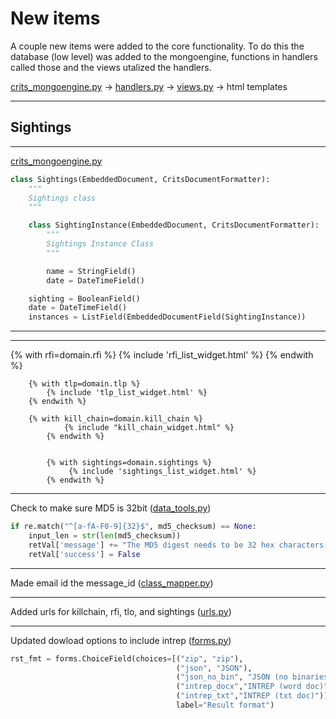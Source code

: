 # New items

A couple new items were added to the core functionality. To do this the database (low level) was added to the mongoengine, functions in handlers called those and the views utalized the handlers.

[crits_mongoengine.py](crits_mongoengine.py) -> [handlers.py](handlers.py) -> [views.py](views.py) -> html templates

---

## Sightings

---

[crits_mongoengine.py](crits_mongoengine.py)

```python
class Sightings(EmbeddedDocument, CritsDocumentFormatter):
    """
    Sightings class
    """

    class SightingInstance(EmbeddedDocument, CritsDocumentFormatter):
        """
        Sightings Instance Class
        """

        name = StringField()
        date = DateTimeField()

    sighting = BooleanField()
    date = DateTimeField()
    instances = ListField(EmbeddedDocumentField(SightingInstance))
```





---
---


{% with rfi=domain.rfi %}
            {% include 'rfi_list_widget.html' %}
        {% endwith %}
        
        
        
        {% with tlp=domain.tlp %}
            {% include 'tlp_list_widget.html' %}
        {% endwith %}
        
        {% with kill_chain=domain.kill_chain %}
                {% include "kill_chain_widget.html" %}
            {% endwith %}
            
            
            {% with sightings=domain.sightings %}
                 {% include 'sightings_list_widget.html' %}
            {% endwith %}
            
            
---
            
Check to make sure MD5 is 32bit ([data_tools.py](data_tools.py))
   
```python
if re.match("^[a-fA-F0-9]{32}$", md5_checksum) == None:
    input_len = str(len(md5_checksum))
    retVal['message'] += "The MD5 digest needs to be 32 hex characters. Input was " + input_len + " characters long."
    retVal['success'] = False
```
            
---

Made email id the message_id ([class_mapper.py](class_mapper.py))

---

Added urls for killchain, rfi, tlo, and sightings ([urls.py](urls.py))

---

Updated dowload options to include intrep ([forms.py](forms.py))

```python
rst_fmt = forms.ChoiceField(choices=[("zip", "zip"),
                                     ("json", "JSON"),
                                     ("json_no_bin", "JSON (no binaries)"),
                                     ("intrep_docx","INTREP (word doc)"),
                                     ("intrep_txt","INTREP (txt doc)")],
                                     label="Result format")
```